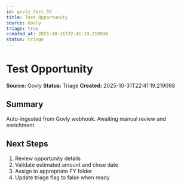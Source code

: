 ```yaml
---
id: govly_test_55
title: Test Opportunity
source: Govly
triage: true
created_at: 2025-10-31T22:41:19.219098
status: triage
---
```


# Test Opportunity

**Source:** Govly
**Status:** Triage
**Created:** 2025-10-31T22:41:19.219098

## Summary

Auto-ingested from Govly webhook. Awaiting manual review and enrichment.

## Next Steps

1. Review opportunity details
2. Validate estimated amount and close date
3. Assign to appropriate FY folder
4. Update triage flag to false when ready
